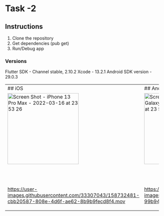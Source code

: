 # Task -2

## Instructions

 1. Clone the repository
 2. Get dependencies (pub get)
 3. Run/Debug app

### Versions

Flutter SDK - Channel stable, 2.10.2
Xcode - 13.2.1
Android SDK version - 29.0.3

<table>
<tr>
<td> 
 ## iOS 

<td> 
 ## Android 


<tr><td>


<img width="233" alt="Screen Shot - iPhone 13 Pro Max - 2022-03-16 at 23 53 26" src="https://user-images.githubusercontent.com/33307043/158735806-0870506c-ccea-4714-86f7-74d7884b9403.png">

 <br> <br> 

https://user-images.githubusercontent.com/33307043/158732481-cbb20587-808e-4d6f-ae62-8b9b9fecd8f4.mov

  
<td>


  
<img width="233" alt="Screen Shot - Samsung Galaxy A03S - 2022-03-16 at 23 53 26" src="https://user-images.githubusercontent.com/33307043/158735861-cbaad308-a6bf-45b1-a96b-e46cb5dc05c0.jpg">
 
  <br> <br> 
 
  

https://user-images.githubusercontent.com/33307043/158735213-99b94d1e-84f5-4e7d-a954-23ff8c9fdf78.mp4


<tr>

